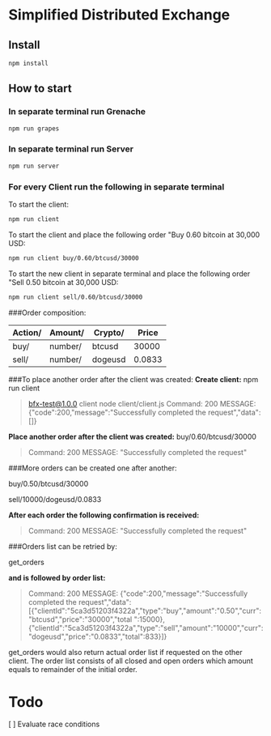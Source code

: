 # Simplified Distributed Exchange

## Install

```sh
npm install
```

## How to start

### In separate terminal run Grenache

```sh
npm run grapes
```

### In separate terminal run Server

```sh
npm run server
```

### For every Client run the following in separate terminal

To start the client:
```sh
npm run client
```

To start the client and place the following order "Buy 0.60 bitcoin at 30,000 USD:
```sh
npm run client buy/0.60/btcusd/30000
```

To start the new client in separate terminal and place the following order "Sell 0.50 bitcoin at 30,000 USD:
```sh
npm run client sell/0.60/btcusd/30000
```
###Order composition:

| Action/     | Amount/       | Crypto/     | Price  |                   
| ----------- | --------------|-------------|---------|
| buy/        | number/       | btcusd      | 30000 |
| sell/       | number/       | dogeusd     | 0.0833 |
 


###To place another order after the client was created:
**Create client:** 
npm run client

> bfx-test@1.0.0 client
> node client/client.js
Command: 200 MESSAGE: {"code":200,"message":"Successfully completed the request","data":[]}

**Place another order after the client was created:**
buy/0.60/btcusd/30000

>Command: 200 MESSAGE: "Successfully completed the request"

###More orders can be created one after another:  

buy/0.50/btcusd/30000

sell/10000/dogeusd/0.0833

**After each order  the following confirmation is received:**

>Command: 200 MESSAGE: "Successfully completed the request"

###Orders list can be retried by:

get_orders

**and is followed by order list:**

>Command: 200 MESSAGE: {"code":200,"message":"Successfully completed the request","data":[{"clientId":"5ca3d51203f4322a","type":"buy","amount":"0.50","curr":"btcusd","price":"30000","total
":15000},{"clientId":"5ca3d51203f4322a","type":"sell","amount":"10000","curr":"dogeusd","price":"0.0833","total":833}]}

get_orders would also return actual order list if requested on the other client. The order list consists of all closed and open orders which amount equals to remainder of the initial order.


# Todo
[ ] Evaluate race conditions
